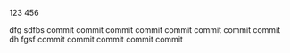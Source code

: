 123
456

dfg sdfbs
commit
commit
commit
commit
commit
commit
commit
commit
dh fgsf
commit
commit
commit
commit
commit
